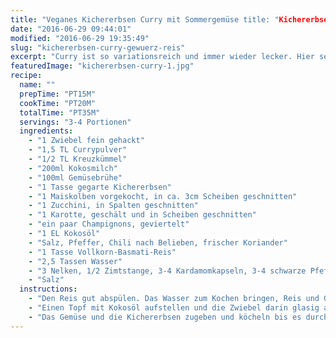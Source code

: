```yaml
---
title: "Veganes Kichererbsen Curry mit Sommergemüse title: "Kichererbsen Curry mit Sommergemüse & Gewürz-Reis" Gewürz-Reis"
date: "2016-06-29 09:44:01"
modified: "2016-06-29 19:35:49"
slug: "kichererbsen-curry-gewuerz-reis"
excerpt: "Curry ist so variationsreich und immer wieder lecker. Hier servieren wir es mit einem geschmackvollen Gewürz-Reis."
featuredImage: "kichererbsen-curry-1.jpg"
recipe:
  name: ""
  prepTime: "PT15M"
  cookTime: "PT20M"
  totalTime: "PT35M"
  servings: "3-4 Portionen"
  ingredients:
    - "1 Zwiebel fein gehackt"
    - "1,5 TL Currypulver"
    - "1/2 TL Kreuzkümmel"
    - "200ml Kokosmilch"
    - "100ml Gemüsebrühe"
    - "1 Tasse gegarte Kichererbsen"
    - "1 Maiskolben vorgekocht, in ca. 3cm Scheiben geschnitten"
    - "1 Zucchini, in Spalten geschnitten"
    - "1 Karotte, geschält und in Scheiben geschnitten"
    - "ein paar Champignons, geviertelt"
    - "1 EL Kokosöl"
    - "Salz, Pfeffer, Chili nach Belieben, frischer Koriander"
    - "1 Tasse Vollkorn-Basmati-Reis"
    - "2,5 Tassen Wasser"
    - "3 Nelken, 1/2 Zimtstange, 3-4 Kardamomkapseln, 3-4 schwarze Pfefferkörner, ev. etwas Safran"
    - "Salz"
  instructions:
    - "Den Reis gut abspülen. Das Wasser zum Kochen bringen, Reis und Gewürze zugeben und zugedeckt auf kleinster Flamme für ca. 15-20min köcheln lassen bis der Reis weich ist. Noch 5min ziehen lassen. Ev. überschüssiges Wasser abgießen."
    - "Einen Topf mit Kokosöl aufstellen und die Zwiebel darin glasig anbraten. Curry und Kreuzkümmel zugeben, kurz anrösten und dann mit Kokosmilch und der Brühe aufgießen."
    - "Das Gemüse und die Kichererbsen zugeben und köcheln bis es durch aber noch bissfest ist. Abschmecken und mit dem Reis und frischem Koriander servieren."
---
```


